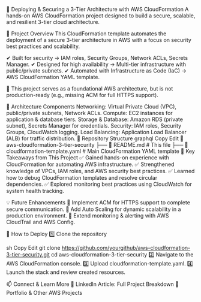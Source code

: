 🚀 Deploying & Securing a 3-Tier Architecture with AWS CloudFormation
A hands-on AWS CloudFormation project designed to build a secure, scalable, and resilient 3-tier cloud architecture.

📌 Project Overview
This CloudFormation template automates the deployment of a secure 3-tier architecture in AWS with a focus on security best practices and scalability.

✔ Built for security → IAM roles, Security Groups, Network ACLs, Secrets Manager.
✔ Designed for high availability → Multi-tier infrastructure with public/private subnets.
✔ Automated with Infrastructure as Code (IaC) → AWS CloudFormation YAML template.

🔹 This project serves as a foundational AWS architecture, but is not production-ready (e.g., missing ACM for full HTTPS support).

🔧 Architecture Components
Networking: Virtual Private Cloud (VPC), public/private subnets, Network ACLs.
Compute: EC2 instances for application & database tiers.
Storage & Database: Amazon RDS (private subnet), Secrets Manager for credentials.
Security: IAM roles, Security Groups, CloudWatch logging.
Load Balancing: Application Load Balancer (ALB) for traffic distribution.
📂 Repository Structure
graphql
Copy
Edit
📁 aws-cloudformation-3-tier-security
 ├── 📄 README.md   # This file
 ├── 📄 cloudformation-template.yaml   # Main CloudFormation YAML template
🚀 Key Takeaways from This Project
✅ Gained hands-on experience with CloudFormation for automating AWS infrastructure.
✅ Strengthened knowledge of VPCs, IAM roles, and AWS security best practices.
✅ Learned how to debug CloudFormation templates and resolve circular dependencies.
✅ Explored monitoring best practices using CloudWatch for system health tracking.

💡 Future Enhancements
🚀 Implement ACM for HTTPS support to complete secure communication.
🚀 Add Auto Scaling for dynamic scalability in a production environment.
🚀 Extend monitoring & alerting with AWS CloudTrail and AWS Config.

📜 How to Deploy
1️⃣ Clone the repository

sh
Copy
Edit
git clone https://github.com/yourgithub/aws-cloudformation-3-tier-security.git
cd aws-cloudformation-3-tier-security
2️⃣ Navigate to the AWS CloudFormation console.
3️⃣ Upload cloudformation-template.yaml.
4️⃣ Launch the stack and review created resources.

📫 Connect & Learn More
🔹 LinkedIn Article: Full Project Breakdown
🔹 Portfolio & Other AWS Projects
